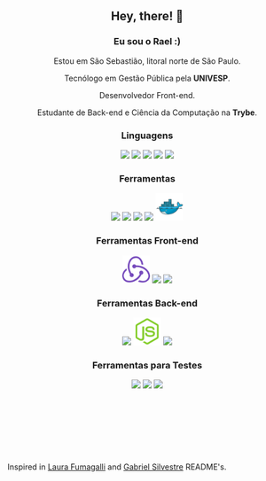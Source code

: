 <h2 align=center> Hey, there! 👋</h2>

<h3 align=center><b>Eu sou o Rael :)</b></h3>

<p align=center>Estou em São Sebastião, litoral norte de São Paulo.</p>
<p align=center>Tecnólogo em Gestão Pública pela <b>UNIVESP</b>.</p>
<p align=center>Desenvolvedor Front-end.</p>
<p align=center>Estudante de Back-end e Ciência da Computação na <b>Trybe</b>.</p>

<h3 align=center><b>Linguagens</b></h3>
<p align=center>
<img src="https://cdn.svgporn.com/logos/html-5.svg" width=40>
<img src="https://cdn.svgporn.com/logos/css-3.svg" width=40>
<img src="https://cdn.svgporn.com/logos/javascript.svg" width=50>
<img src="https://cdn.svgporn.com/logos/typescript-icon.svg" width=50>
<img src="https://cdn.svgporn.com/logos/go.svg" width=80>

</p>

<h3 align=center><b>Ferramentas</b></h3>
<p align=center>
<img src="https://cdn.svgporn.com/logos/ubuntu.svg" width=50>
<img src="https://cdn.svgporn.com/logos/git-icon.svg" width=50>
<img src="https://raw.githubusercontent.com/ShahriarShafin/ShahriarShafin/main/Assets/github.webp" width=50>
<img src="https://raw.githubusercontent.com/ShahriarShafin/ShahriarShafin/main/Assets/vscode.webp" width=50>
<img src="https://raw.githubusercontent.com/devicons/devicon/master/icons/docker/docker-original.svg" width=50>
</p>

<h3 align=center><b>Ferramentas Front-end</b></h3>
<p align=center>
<img src="https://raw.githubusercontent.com/devicons/devicon/master/icons/redux/redux-original.svg" width=50>
<img src="https://cdn.svgporn.com/logos/react.svg" width=50>
<img src="https://cdn.svgporn.com/logos/bootstrap.svg" width=50>
</p>

<h3 align=center><b>Ferramentas Back-end</b></h3>
<p align=center>
<img src="https://camo.githubusercontent.com/2d297b106ca0a6069023408b2d7b499d5c77b45a61853c7ac0055269749b0372/68747470733a2f2f646576746f6f6c732e636f6d2e62722f626c6f672f77702d636f6e74656e742f75706c6f6164732f323031332f30362f4d7953514c2d4c6f676f2e77696e655f2e706e67" width=70>
<img src="https://raw.githubusercontent.com/devicons/devicon/master/icons/nodejs/nodejs-original.svg" width=50>
<img src="https://camo.githubusercontent.com/40756575fc2fd74b1883ea0cc5c2a49aa7048ab58286f43a121109d69a9ea160/68747470733a2f2f63646e2e6a7364656c6976722e6e65742f67682f64657669636f6e732f64657669636f6e2f69636f6e732f657870726573732f657870726573732d6f726967696e616c2e737667" width=50>
</p>

<h3 align=center><b>Ferramentas para Testes</b></h3>
<p align=center>
<img src="https://camo.githubusercontent.com/ce0a32825268b09cd5e0fc7c2a09c587a708491427cb794cade8f1866f7284c6/68747470733a2f2f7777772e766563746f726c6f676f2e7a6f6e652f6c6f676f732f6a6573746a73696f2f6a6573746a73696f2d69636f6e2e737667" width=50>
<img src="https://avatars.githubusercontent.com/u/49996085?s=200&v=4" width=50>
<img src="https://cdn.svgporn.com/logos/mocha.svg" width=50>
</p>

<br>
<br>
<br>
<br>
<br>
<br>

<p>Inspired in <a href="https://github.com/fumagallilaura">Laura Fumagalli</a> and <a href="https://github.com/gabrielh-silvestre">Gabriel Silvestre</a> README's.</p>
